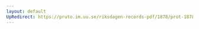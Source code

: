 ```yaml
---
layout: default
UpRedirect: https://pruto.im.uu.se/riksdagen-records-pdf/1878/prot-1878--ak--041/prot-1878--ak--041_017.pdf
---
```

